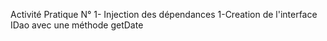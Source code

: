 Activité Pratique N° 1- Injection des dépendances
1-Creation de l'interface IDao avec une méthode getDate
